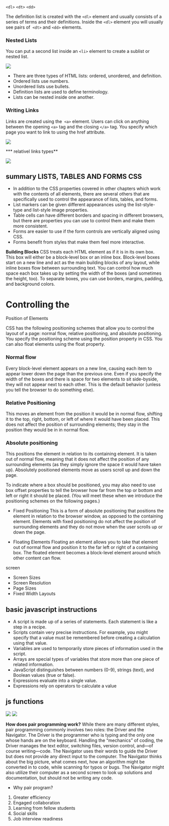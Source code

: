 
``<dl>``
``<dt>``
``<dd>``


The definition list is created with
the ``<dl>`` element and usually
consists of a series of terms and
their definitions.
Inside the ``<dl>`` element you will
usually see pairs of`` <dt>`` and
``<dd>`` elements.


### Nested Lists
You can put a second list inside
an ``<li>`` element to create a sublist or nested list.

![](mkkmk.PNG)

* There are three types of HTML lists: ordered,
unordered, and definition.
* Ordered lists use numbers.
* Unordered lists use bullets.
* Definition lists are used to define terminology.
* Lists can be nested inside one another.

### Writing Links


Links are created using the`` <a>`` element. Users can click on anything
between the opening ``<a>`` tag and the closing ``</a>`` tag. You specify
which page you want to link to using the href attribute.


![](lll.PNG)

*** relativel links types**

![](hu.PNG)

## summary LISTS, TABLES AND FORMS CSS
* In addition to the CSS properties covered in other
chapters which work with the contents of all elements,
there are several others that are specifically used to
control the appearance of lists, tables, and forms.
* List markers can be given different appearances
using the list-style-type and list-style image
properties.
* Table cells can have different borders and spacing in
different browsers, but there are properties you can
use to control them and make them more consistent.
* Forms are easier to use if the form controls are
vertically aligned using CSS.
* Forms benefit from styles that make them feel more
interactive.



**Building Blocks** 
CSS treats each HTML element as if it is in its
own box. This box will either be a block-level
box or an inline box.
Block-level boxes start on a new line and act as the main building blocks
of any layout, while inline boxes flow between surrounding text. You can
control how much space each box takes up by setting the width of the
boxes (and sometimes the height, too). To separate boxes, you can use
borders, margins, padding, and background colors.

# Controlling the
Position of Elements

CSS has the following positioning schemes that allow you to control
the layout of a page: normal flow, relative positioning, and absolute
positioning. You specify the positioning scheme using the position
property in CSS. You can also float elements using the float property.
### Normal flow
Every block-level element
appears on a new line, causing
each item to appear lower down
the page than the previous one.
Even if you specify the width
of the boxes and there is space
for two elements to sit side-byside, they will not appear next
to each other. This is the default
behavior (unless you tell the
browser to do something else).
### Relative Positioning
This moves an element from the
position it would be in normal
flow, shifting it to the top, right,
bottom, or left of where it
would have been placed. This
does not affect the position of
surrounding elements; they stay
in the position they would be in
in normal flow.
### Absolute positioning
This positions the element
in relation to its containing
element. It is taken out of
normal flow, meaning that it
does not affect the position
of any surrounding elements
(as they simply ignore the
space it would have taken up).
Absolutely positioned elements
move as users scroll up and
down the page.





To indicate where a box should be positioned, you may also need to use
box offset properties to tell the browser how far from the top or bottom
and left or right it should be placed. (You will meet these when we
introduce the positioning schemes on the following pages.)
* Fixed Positioning
This is a form of absolute
positioning that positions
the element in relation to the
browser window, as opposed
to the containing element.
Elements with fixed positioning
do not affect the position of
surrounding elements and they
do not move when the user
scrolls up or down the page.

* Floating Elements
Floating an element allows
you to take that element out
of normal flow and position
it to the far left or right of a
containing box. The floated
element becomes a block-level
element around which other
content can flow.


screen 
* Screen Sizes
* Screen Resolution
* Page Sizes
* Fixed Width Layouts




## basic javascript instructions

* A script is made up of a series of statements. Each
statement is like a step in a recipe.
* Scripts contain very precise instructions. For example,
you might specify that a value must be remembered
before creating a calculation using that value.
* Variables are used to temporarily store pieces of
information used in the script.
* Arrays are special types of variables that store more
than one piece of related information.
* JavaScript distinguishes between numbers (0-9),
strings (text), and Boolean values (true or false).
* Expressions evaluate into a single value.
* Expressions rely on operators to calculate a value


## js functions

![](kjkj.PNG)
![](llll.PNG)




**How does pair programming work?**
While there are many different styles, pair programming commonly involves two roles: the Driver and the Navigator. The Driver is the programmer who is typing and the only one whose hands are on the keyboard. Handling the “mechanics” of coding, the Driver manages the text editor, switching files, version control, and—of course writing—code. The Navigator uses their words to guide the Driver but does not provide any direct input to the computer. The Navigator thinks about the big picture, what comes next, how an algorithm might be converted in to code, while scanning for typos or bugs. The Navigator might also utilize their computer as a second screen to look up solutions and documentation, but should not be writing any code.


* Why pair program?


1. Greater efficiency
1. Engaged collaboration
1. Learning from fellow students
1. Social skills
1. Job interview readiness



